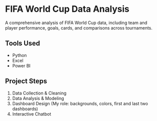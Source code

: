 # FIFA World Cup Data Analysis

A comprehensive analysis of FIFA World Cup data, including team and player performance, goals, cards, and comparisons across tournaments.

## Tools Used
- Python
- Excel
- Power BI

## Project Steps
1. Data Collection & Cleaning
2. Data Analysis & Modeling
3. Dashboard Design (My role: backgrounds, colors, first and last two dashboards)
4. Interactive Chatbot


